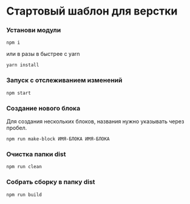 # Стартовый шаблон для верстки

### Установи модули
```
npm i
```
или в разы в быстрее c yarn
```
yarn install
```

### Запуск с отслеживанием изменений
```
npm start
```

### Создание нового блока
Для создания нескольких блоков, названия нужно указывать через пробел.
```
npm run make-block ИМЯ-БЛОКА ИМЯ-БЛОКА
```

### Очистка папки dist
```
npm run clean
```

### Собрать сборку в папку dist
```
npm run build
```